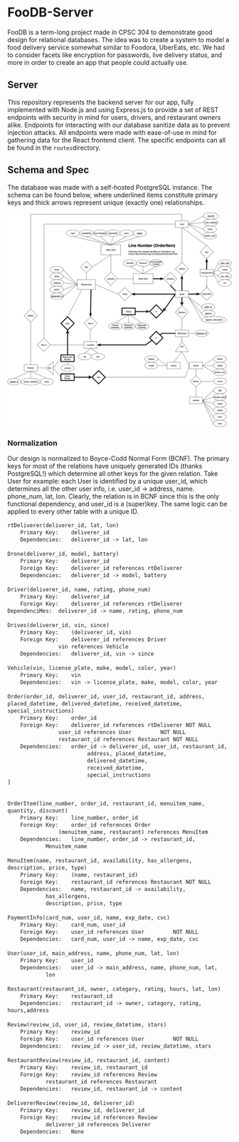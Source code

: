 # FooDB-Server

FooDB is a term-long project made in CPSC 304 to demonstrate good design for relational databases. The idea was to create a system to model a food delivery service somewhat similar to Foodora, UberEats, etc. We had to consider facets like encryption for passwords, live delivery status, and more in order to create an app that people could actually use.



## Server

This repository represents the backend server for our app, fully implemented with Node.js and using Express.js to provide a set of REST endpoints with security in mind for users, drivers, and restaurant owners alike. Endpoints for interacting with our database sanitize data as to prevent injection attacks. All endpoints were made  with ease-of-use in mind for gathering data for the React frontend client. The specific endpoints can all be found in the `routes`directory.



## Schema and Spec

The database was made with a self-hosted PostgreSQL instance. The schema can be found below, where underlined items constitute primary keys and thick arrows represent unique (exactly one) relationships.

![er-diagram](/assets/er-diagram.png)

### Normalization
Our design is normalized to Boyce-Codd Normal Form (BCNF). The primary keys for most of the relations have uniquely generated IDs (thanks PostgreSQL!) which determine all other keys for the given relation. Take User for example: each User is identified by a unique user_id, which determines all the other user info, i.e. user_id -> address, name. phone_num, lat, lon. Clearly, the relation is in BCNF since this is the only functional dependency, and user_id is a (super)key. The same logic can be applied to every other table with a unique ID.

```
rtDeliverer(deliverer_id, lat, lon) 
	Primary Key:	deliverer_id
	Dependencies:	deliverer_id -> lat, lon

Drone(deliverer_id, model, battery)
	Primary Key:	deliverer_id
	Foreign Key:	deliverer_id references rtDeliverer
	Dependencies:	deliverer_id -> model, battery

Driver(deliverer_id, name, rating, phone_num)
	Primary Key:	deliverer_id
	Foreign Key:	deliverer_id references rtDeliverer
DependenciMes:	deliverer_id -> name, rating, phone_num

Drives(deliverer_id, vin, since)
	Primary Key: 	(deliverer_id, vin)
  	Foreign Key:	deliverer_id references Driver
				vin references Vehicle
	Dependencies:	deliverer_id, vin -> since

Vehicle(vin, license_plate, make, model, color, year)
	Primary Key:	vin
	Dependencies:	vin -> license_plate, make, model, color, year

Order(order_id, deliverer_id, user_id, restaurant_id, address, placed_datetime, delivered_datetime, received_datetime, special_instructions)
	Primary Key: 	order_id
	Foreign Key: 	deliverer_id references rtDeliverer	NOT NULL
				user_id references User			NOT NULL
				restaurant_id references Restaurant	NOT NULL
	Dependencies:	order_id -> deliverer_id, user_id, restaurant_id,
						 address, placed_datetime,
 						 delivered_datetime,
						 received_datetime,
 						 special_instructions
]


OrderItem(line_number, order_id, restaurant_id, menuitem_name, quantity, discount)
	Primary Key: 	line_number, order_id
	Foreign Key:	order_id references Order
				(menuitem_name, restaurant) references MenuItem
	Dependencies:	line_number, order_id -> restaurant_id,
   			Menuitem_name

MenuItem(name, restaurant_id, availability, has_allergens, description, price, type)
	Primary Key:    (name, restaurant_id)
	Foreign Key:    restaurant_id references Restaurant	NOT NULL
	Dependencies:	name, restaurant_id -> availability,
			has_allergens,
			description, price, type

PaymentInfo(card_num, user_id, name, exp_date, cvc)
	Primary Key:	card_num, user_id
	Foreign Key:	user_id references User			NOT NULL
	Dependencies:	card_num, user_id -> name, exp_date, cvc

User(user_id, main_address, name, phone_num, lat, lon)
	Primary Key:	user_id
	Dependencies:	user_id -> main_address, name, phone_num, lat,
			lon

Restaurant(restaurant_id, owner, category, rating, hours, lat, lon)
	Primary Key:	restaurant_id
	Dependencies:	restaurant_id -> owner, category, rating, hours,address

Review(review_id, user_id, review_datetime, stars)
	Primary Key:	review_id
	Foreign Key:	user_id references User			NOT NULL
	Dependencies:	review_id -> user_id, review_datetime, stars

RestaurantReview(review_id, restaurant_id, content)
	Primary Key:	review_id, restaurant_id
	Foreign Key:	review_id references Review
			restaurant_id references Restaurant
	Dependencies:	review_id, restaurant_id -> content

DelivererReview(review_id, deliverer_id)
	Primary Key:	review_id, deliverer_id
	Foreign Key:	review_id references Review
			deliverer_id references Deliverer
	Dependencies:	None
```


